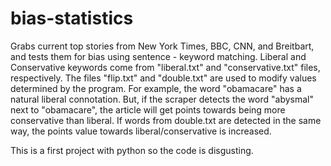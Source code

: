# bias-statistics
Grabs current top stories from New York Times, BBC, CNN, and Breitbart, and tests them for bias using sentence - keyword matching.
Liberal and Conservative keywords come from "liberal.txt" and "conservative.txt" files, respectively.
The files "flip.txt" and "double.txt" are used to modify values determined by the program.
For example, the word "obamacare" has a natural liberal connotation. But, if the scraper detects the word "abysmal" next to "obamacare",
the article will get points towards being more conservative than liberal.
If words from double.txt are detected in the same way, the points value towards liberal/conservative is increased.

This is a first project with python so the code is disgusting.
